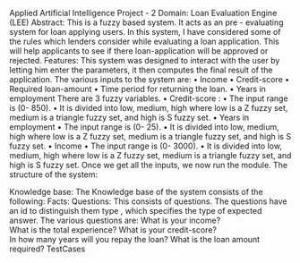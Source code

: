  Applied Artificial Intelligence Project - 2
Domain: Loan Evaluation Engine (LEE)
Abstract:
This is a fuzzy based system. It acts as an pre - evaluating system for loan applying users. In this system, I have considered some of the rules which lenders consider while evaluating a loan application. This will help applicants to see if there loan-application will be approved or rejected.
Features:
This system was designed to interact with the user by letting him enter the parameters, it then computes the final result of the application. The various inputs to the system are:
• Income 
• Credit-score 
• Required loan-amount 
• Time period for returning the loan.
• Years in employment
There are 3 fuzzy variables. • Credit-score :
• The input range is (0- 850).
• It is divided into low, medium, high where low is a Z fuzzy set, medium is a
triangle fuzzy set, and high is S fuzzy set. • Years in employment
• The input range is (0- 25).
• It is divided into low, medium, high where low is a Z fuzzy set, medium is a
triangle fuzzy set, and high is S fuzzy set. • Income
• The input range is (0- 3000).
• It is divided into low, medium, high where low is a Z fuzzy set, medium is a
triangle fuzzy set, and high is S fuzzy set.
Once we get all the inputs, we now run the module. The structure of the system:

 Knowledge base: The Knowledge base of the system consists of the following: Facts:
Questions: This consists of questions. The questions have an id to distinguish them type , which specifies the type of expected answer. The various questions are:
What is your income?  
What is the total experience?
What is your credit-score?  
In how many years will you repay the loan? What is the loan amount required?
TestCases
  
   
